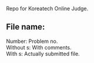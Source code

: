 Repo for Koreatech Online Judge.

## File name:  

Number: Problem no.  
Without s: With comments.  
With s: Actually submitted file.  